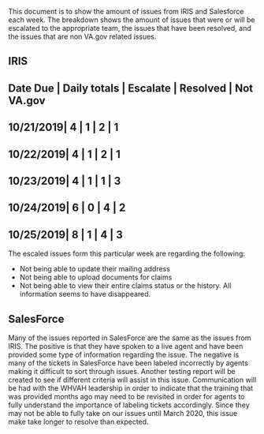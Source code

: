 This document is to show the amount of issues from IRIS and Salesforce each week.  The breakdown shows the amount of issues that 
were or will be escalated to the appropriate team, the issues that have been resolved, and the issues that are non VA.gov related issues.

## IRIS

 Date Due |	Daily totals | Escalate | Resolved | Not VA.gov
 ---------------------------------------------------------
10/21/2019|	   4	       |   1	    |   2	    |    1
----------------------------------------------------------
10/22/2019|	   4	       |   1	    |   2	    |    1
----------------------------------------------------------
10/23/2019|	   4	       |   1	    |   1	    |    3
----------------------------------------------------------
10/24/2019|	   6 	      |   0	    |   4	    |    2
----------------------------------------------------------
10/25/2019|	   8	       |   1	    |   4	    |    3
----------------------------------------------------------

The escaled issues form this particular week are regarding the following:
- Not being able to update their mailing address
- Not being able to upload documents for claims
- Not being able to view their entire claims status or the history.  All information seems to have disappeared.

## SalesForce
Many of the issues reported in SalesForce are the same as the issues from IRIS.  The positive is that they have spoken to a live agent and
have been provided some type of information regarding the issue.  The negative is many of the tickets in SalesForce have been labeled incorrectly by agents
making it difficult to sort through issues.  Another testing report will be created to see if different criteria will assist in this issue.
Communication will be had with the WHVAH leadership in order to indicate that the training that was provided months ago may need to be 
revisited in order for agents to fully understand the importance of labeling tickets accordingly.  Since they may not be able to fully take 
on our issues until March 2020, this issue make take longer to resolve than expected.
